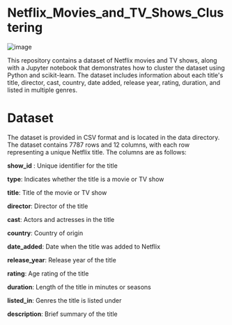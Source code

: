 # Netflix_Movies_and_TV_Shows_Clustering
![image](https://github.com/JasmineNag/Netflix_Movies_and_TV_Shows_Clustering/assets/116789422/8aca206a-8ed3-410c-8be4-14aa6707f565)

This repository contains a dataset of Netflix movies and TV shows, along with a Jupyter notebook that demonstrates how to cluster the dataset using Python and scikit-learn. The dataset includes information about each title's title, director, cast, country, date added, release year, rating, duration, and listed in multiple genres.

# Dataset
The dataset is provided in CSV format and is located in the data directory. The dataset contains 7787 rows and 12 columns, with each row representing a unique Netflix title. The columns are as follows:

 **show_id** : Unique identifier for the title

**type**: Indicates whether the title is a movie or TV show

**title**: Title of the movie or TV show

**director**: Director of the title

**cast**: Actors and actresses in the title

**country**: Country of origin

**date_added**: Date when the title was added to Netflix

**release_year**: Release year of the title

**rating**: Age rating of the title

**duration**: Length of the title in minutes or seasons

**listed_in**: Genres the title is listed under

**description**: Brief summary of the title
